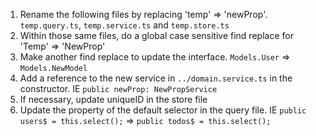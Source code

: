 1. Rename the following files by replacing 'temp' => 'newProp'. `temp.query.ts`, `temp.service.ts` and `temp.store.ts`
2. Within those same files, do a global case sensitive find replace for 'Temp' => 'NewProp'
3. Make another find replace to update the interface. `Models.User` => `Models.NewModel`
4. Add a reference to the new service in `../domain.service.ts` in the constructor. IE `public newProp: NewPropService`
5. If necessary, update uniqueID in the store file
6. Update the property of the default selector in the query file. IE `public users$ = this.select();` => `public todos$ = this.select();`
